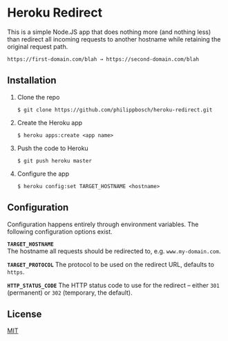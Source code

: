 # Heroku Redirect

This is a simple Node.JS app that does nothing more (and nothing less)
than redirect all incoming requests to another hostname while retaining
the original request path.

```
https://first-domain.com/blah → https://second-domain.com/blah
```

## Installation

1. Clone the repo
   ```shell
   $ git clone https://github.com/philippbosch/heroku-redirect.git
   ```
2. Create the Heroku app
   ```shell
   $ heroku apps:create <app name>
   ```
3. Push the code to Heroku
   ```shell
   $ git push heroku master
   ```
4. Configure the app
   ```shell
   $ heroku config:set TARGET_HOSTNAME <hostname>
   ```

## Configuration

Configuration happens entirely through environment variables. The
following configuration options exist.

**`TARGET_HOSTNAME`**  
The hostname all requests should be redirected to, e.g. `www.my-domain.com`.

**`TARGET_PROTOCOL`**
The protocol to be used on the redirect URL, defaults to `https`.

**`HTTP_STATUS_CODE`**
The HTTP status code to use for the redirect – either `301` (permanent) or `302` (temporary, the default).

## License

[MIT](https://philippbosch.mit-license.org)
